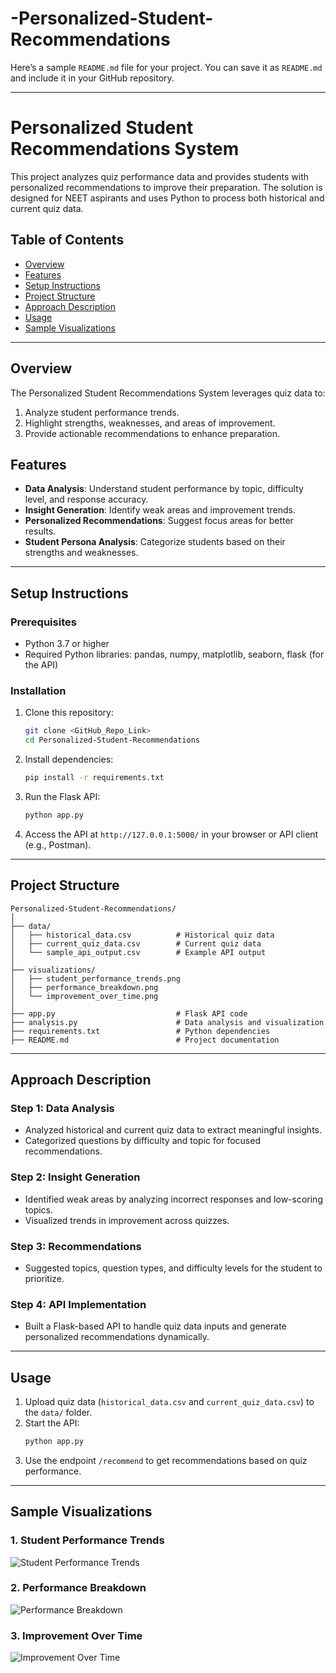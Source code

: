 # -Personalized-Student-Recommendations


Here’s a sample `README.md` file for your project. You can save it as `README.md` and include it in your GitHub repository.

---

# Personalized Student Recommendations System

This project analyzes quiz performance data and provides students with personalized recommendations to improve their preparation. The solution is designed for NEET aspirants and uses Python to process both historical and current quiz data.

## Table of Contents
- [Overview](#overview)
- [Features](#features)
- [Setup Instructions](#setup-instructions)
- [Project Structure](#project-structure)
- [Approach Description](#approach-description)
- [Usage](#usage)
- [Sample Visualizations](#sample-visualizations)

---

## Overview

The Personalized Student Recommendations System leverages quiz data to:
1. Analyze student performance trends.
2. Highlight strengths, weaknesses, and areas of improvement.
3. Provide actionable recommendations to enhance preparation.

## Features

- **Data Analysis**: Understand student performance by topic, difficulty level, and response accuracy.
- **Insight Generation**: Identify weak areas and improvement trends.
- **Personalized Recommendations**: Suggest focus areas for better results.
- **Student Persona Analysis**: Categorize students based on their strengths and weaknesses.

---

## Setup Instructions

### Prerequisites
- Python 3.7 or higher
- Required Python libraries: pandas, numpy, matplotlib, seaborn, flask (for the API)

### Installation
1. Clone this repository:
   ```bash
   git clone <GitHub_Repo_Link>
   cd Personalized-Student-Recommendations
   ```
2. Install dependencies:
   ```bash
   pip install -r requirements.txt
   ```
3. Run the Flask API:
   ```bash
   python app.py
   ```
4. Access the API at `http://127.0.0.1:5000/` in your browser or API client (e.g., Postman).

---

## Project Structure

```
Personalized-Student-Recommendations/
│
├── data/
│   ├── historical_data.csv          # Historical quiz data
│   ├── current_quiz_data.csv        # Current quiz data
│   └── sample_api_output.csv        # Example API output
│
├── visualizations/
│   ├── student_performance_trends.png
│   ├── performance_breakdown.png
│   └── improvement_over_time.png
│
├── app.py                           # Flask API code
├── analysis.py                      # Data analysis and visualization
├── requirements.txt                 # Python dependencies
├── README.md                        # Project documentation
```

---

## Approach Description

### Step 1: Data Analysis
- Analyzed historical and current quiz data to extract meaningful insights.
- Categorized questions by difficulty and topic for focused recommendations.

### Step 2: Insight Generation
- Identified weak areas by analyzing incorrect responses and low-scoring topics.
- Visualized trends in improvement across quizzes.

### Step 3: Recommendations
- Suggested topics, question types, and difficulty levels for the student to prioritize.

### Step 4: API Implementation
- Built a Flask-based API to handle quiz data inputs and generate personalized recommendations dynamically.

---

## Usage

1. Upload quiz data (`historical_data.csv` and `current_quiz_data.csv`) to the `data/` folder.
2. Start the API:
   ```bash
   python app.py
   ```
3. Use the endpoint `/recommend` to get recommendations based on quiz performance.

---

## Sample Visualizations

### 1. **Student Performance Trends**
![Student Performance Trends](visualizations/student_performance_trends.png)

### 2. **Performance Breakdown**
![Performance Breakdown](visualizations/performance_breakdown.png)

### 3. **Improvement Over Time**
![Improvement Over Time](visualizations/improvement_over_time.png)

